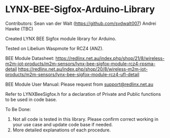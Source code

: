 # LYNX-BEE-Sigfox-Arduino-Library


Contributors:
Sean van der Walt (https://github.com/svdwalt007)
Andrei Hawke (TBC)

Created LYNX BEE Sigfox module library for Arduino.

Tested on Libelium Waspmote for RCZ4 (ANZ).

BEE Module Datasheet: 
https://redlinx.net.au/index.php/shop/21/8/wireless-m2m-iot-products/m2m-sensors/lynx-bee-sigfox-module-rcz4-rpsma-detail
https://redlinx.net.au/index.php/shop/20/8/wireless-m2m-iot-products/m2m-sensors/lynx-bee-sigfox-module-rcz4-ufl-detail

BEE Module User Manual:
Please request from support@redlinx.net.au

Refer to LYNXBeeSigfox.h for a declaration of Private and Public functions to be used in code base.

To Be Done:
1. Not all code is tested in this library. Please confirm correct working in your use case and update code base if needed.
2. More detailed explanations of each procedure.
